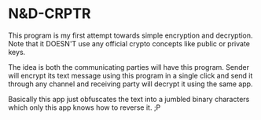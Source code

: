 # N&D-CRPTR

This program is my first attempt towards simple encryption and decryption. Note that it DOESN'T use any official crypto concepts like public or private keys.

The idea is both the communicating parties will have this program. Sender will encrypt its text message using this program in a single click and send it through any channel and receiving party will decrypt it using the same app.

Basically this app just obfuscates the text into a jumbled binary characters which only this app knows how to reverse it. ;P
